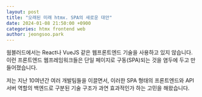```yaml
---
layout: post
title: "오래된 미래 htmx. SPA의 새로운 대안"
date: 2024-01-08 21:50:00 +0900
categories: htmx frontend web
author: jeongsoo.park
---
```

웜블러드에서는 React나 VueJS 같은 웹프론트엔드 기술을 사용하고 있지 않습니다. 이런 프론트엔드 웹프레임워크들은 단일 페이지로 구동(SPA)되는 것을 염두에 두고 만들어졌습니다.

저는 지난 10여년간 여러 개발팀들을 이끌면서, 이러한 SPA 형태의 프론트엔드와 API 서버 역할의 백엔드로 구분된 기술 구조가 과연 효과적인가 하는 고민을 해왔습니다.

